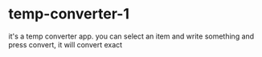 # temp-converter-1
it's a temp converter app. you can select an item and write something and press convert, it will convert exact
